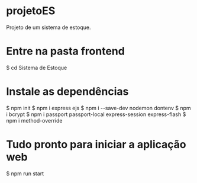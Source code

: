 # projetoES
Projeto de um sistema de estoque.	

# Entre na pasta frontend
$ cd Sistema de Estoque

# Instale as dependências
$ npm init
$ npm i express ejs
$ npm i --save-dev nodemon dontenv
$ npm i bcrypt
$ npm i passport passport-local express-session express-flash
$ npm i method-override

# Tudo pronto para iniciar a aplicação web
$ npm run start
